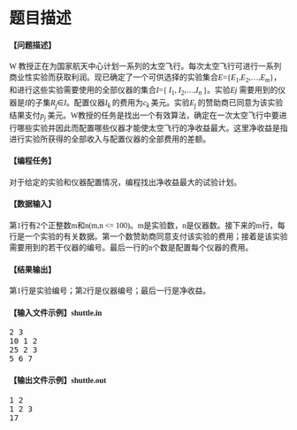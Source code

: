 # 题目描述


<h4>
<span style="font-family:&#39;Microsoft YaHei&#39;;">【问题描述】</span> 
</h4>
<span style="font-family:&#39;Microsoft YaHei&#39;;">W 教授正在为国家航天中心计划一系列的太空飞行。每次太空飞行可进行一系列商业性实验而获取利润。现已确定了一个可供选择的实验集合</span><em><span style="font-family:&#39;Microsoft YaHei&#39;;">E</span></em><span style="font-family:&#39;Microsoft YaHei&#39;;">={</span><em><span style="font-family:&#39;Microsoft YaHei&#39;;">E</span></em><sub><span style="font-family:&#39;Microsoft YaHei&#39;;">1</span></sub><span style="font-family:&#39;Microsoft YaHei&#39;;">,</span><em><span style="font-family:&#39;Microsoft YaHei&#39;;">E</span></em><sub><span style="font-family:&#39;Microsoft YaHei&#39;;">2</span></sub><span style="font-family:&#39;Microsoft YaHei&#39;;">,…,</span><em><span style="font-family:&#39;Microsoft YaHei&#39;;">E</span></em><sub><em><span style="font-family:&#39;Microsoft YaHei&#39;;">m</span></em></sub><span style="font-family:&#39;Microsoft YaHei&#39;;">}，和进行这些实验需要使用的全部仪器的集合</span><em><span style="font-family:&#39;Microsoft YaHei&#39;;">I</span></em><span style="font-family:&#39;Microsoft YaHei&#39;;">={ </span><em><span style="font-family:&#39;Microsoft YaHei&#39;;">I</span></em><sub><span style="font-family:&#39;Microsoft YaHei&#39;;">1</span></sub><span style="font-family:&#39;Microsoft YaHei&#39;;">, </span><em><span style="font-family:&#39;Microsoft YaHei&#39;;">I</span></em><sub><span style="font-family:&#39;Microsoft YaHei&#39;;">2</span></sub><span style="font-family:&#39;Microsoft YaHei&#39;;">,…,</span><em><span style="font-family:&#39;Microsoft YaHei&#39;;">I</span></em><sub><em><span style="font-family:&#39;Microsoft YaHei&#39;;">n </span></em></sub><span style="font-family:&#39;Microsoft YaHei&#39;;">}。实验</span><em><span style="font-family:&#39;Microsoft YaHei&#39;;">E</span></em><em><span style="font-family:&#39;Microsoft YaHei&#39;;">j </span></em><span style="font-family:&#39;Microsoft YaHei&#39;;">需要用到的仪器是</span><em><span style="font-family:&#39;Microsoft YaHei&#39;;">I</span></em><span style="font-family:&#39;Microsoft YaHei&#39;;">的子集</span><em><span style="font-family:&#39;Microsoft YaHei&#39;;">R</span></em><sub><em><span style="font-family:&#39;Microsoft YaHei&#39;;">j</span></em></sub><span style="font-family:&#39;Microsoft YaHei&#39;;">∈</span><em><span style="font-family:&#39;Microsoft YaHei&#39;;">I</span></em><span style="font-family:&#39;Microsoft YaHei&#39;;">。配置仪器</span><em><span style="font-family:&#39;Microsoft YaHei&#39;;">I</span></em><sub><em><span style="font-family:&#39;Microsoft YaHei&#39;;">k </span></em></sub><span style="font-family:&#39;Microsoft YaHei&#39;;">的费用为</span><em><span style="font-family:&#39;Microsoft YaHei&#39;;">c</span></em><sub><em><span style="font-family:&#39;Microsoft YaHei&#39;;">k </span></em></sub><span style="font-family:&#39;Microsoft YaHei&#39;;">美元。实验</span><em><span style="font-family:&#39;Microsoft YaHei&#39;;">E</span></em><sub><em><span style="font-family:&#39;Microsoft YaHei&#39;;">j </span></em></sub><span style="font-family:&#39;Microsoft YaHei&#39;;">的赞助商已同意为该实验结果支付</span><em><span style="font-family:&#39;Microsoft YaHei&#39;;">p</span></em><sub><em><span style="font-family:&#39;Microsoft YaHei&#39;;">j </span></em></sub><span style="font-family:&#39;Microsoft YaHei&#39;;">美元。W教授的任务是找出一个有效算法，确定在一次太空飞行中要进行哪些实验并因此而配置哪些仪器才能使太空飞行的净收益最大。这里净收益是指进行实验所获得的全部收入与配置仪器的全部费用的差额。</span> 
<h4>
<span style="font-family:&#39;Microsoft YaHei&#39;;">【编程任务】</span> 
</h4>
<span style="font-family:&#39;Microsoft YaHei&#39;;">对于给定的实验和仪器配置情况，编程找出净收益最大的试验计划。</span> 
<h4>
<span style="font-family:&#39;Microsoft YaHei&#39;;">【数据输入】</span> 
</h4>
<span style="font-family:&#39;Microsoft YaHei&#39;;">第1行有2个正整数m和n(m,n &lt;= 100)。m是实验数，n是仪器数。接下来的m行，每行是一个实验的有关数据。第一个数赞助商同意支付该实验的费用；接着是该实验需要用到的若干仪器的编号。最后一行的n个数是配置每个仪器的费用。</span> 
<h4>
<span style="font-family:&#39;Microsoft YaHei&#39;;">【结果输出】</span> 
</h4>
<span style="font-family:&#39;Microsoft YaHei&#39;;">第1行是实验编号；第2行是仪器编号；最后一行是净收益。</span> 
<h4>
<span style="font-family:&#39;Microsoft YaHei&#39;;">【输入文件示例】shuttle.in</span> 
</h4>
<pre>2 3
10 1 2
25 2 3
5 6 7</pre>
<h4>
<span style="font-family:&#39;Microsoft YaHei&#39;;">【输出文件示例】shuttle.out</span> 
</h4>
<pre>1 2
1 2 3
17</pre>
